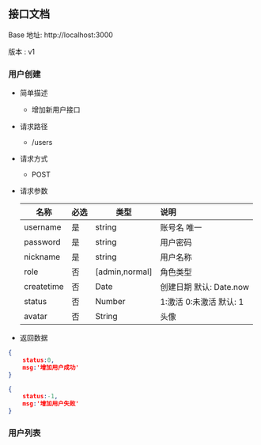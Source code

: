 ## 接口文档

Base 地址: http://localhost:3000

版本 :  v1



### 用户创建

- 简单描述

  - 增加新用户接口

- 请求路径

  - /users

- 请求方式

  - POST

- 请求参数

  | 名称       | 必选 | 类型           | 说明                    |
  | ---------- | ---- | -------------- | :---------------------- |
  | username   | 是   | string         | 账号名 唯一             |
  | password   | 是   | string         | 用户密码                |
  | nickname   | 是   | string         | 用户名称                |
  | role       | 否   | [admin,normal] | 角色类型                |
  | createtime | 否   | Date           | 创建日期 默认: Date.now |
  | status     | 否   | Number         | 1:激活 0:未激活 默认: 1 |
  | avatar     | 否   | String         | 头像                    |

  

- 返回数据

```json
{
	status:0,
	msg:'增加用户成功'
}
```

```json
{
    status:-1,
	msg:'增加用户失败'
}
```



### 用户列表

